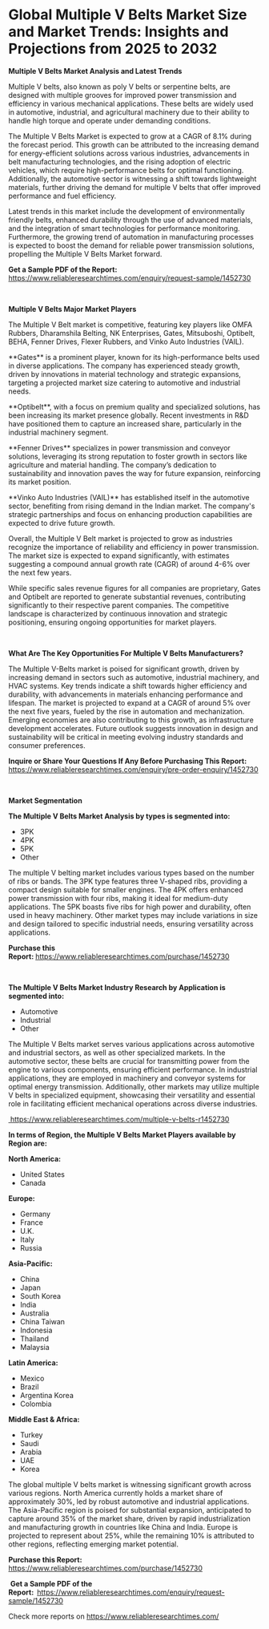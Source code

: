 <p><h1>Global Multiple V Belts Market Size and Market Trends: Insights and Projections from 2025 to 2032</h1></p><p><strong>Multiple V Belts Market Analysis and Latest Trends</strong></p>
<p><p>Multiple V belts, also known as poly V belts or serpentine belts, are designed with multiple grooves for improved power transmission and efficiency in various mechanical applications. These belts are widely used in automotive, industrial, and agricultural machinery due to their ability to handle high torque and operate under demanding conditions.</p><p>The Multiple V Belts Market is expected to grow at a CAGR of 8.1% during the forecast period. This growth can be attributed to the increasing demand for energy-efficient solutions across various industries, advancements in belt manufacturing technologies, and the rising adoption of electric vehicles, which require high-performance belts for optimal functioning. Additionally, the automotive sector is witnessing a shift towards lightweight materials, further driving the demand for multiple V belts that offer improved performance and fuel efficiency.</p><p>Latest trends in this market include the development of environmentally friendly belts, enhanced durability through the use of advanced materials, and the integration of smart technologies for performance monitoring. Furthermore, the growing trend of automation in manufacturing processes is expected to boost the demand for reliable power transmission solutions, propelling the Multiple V Belts Market forward.</p></p>
<p><strong>Get a Sample PDF of the Report:&nbsp;</strong> <a href="https://www.reliableresearchtimes.com/enquiry/request-sample/1452730?utm_campaign=2999&utm_medium=2&utm_source=Github&utm_content=ia&utm_term=11042025&utm_id=multiple-v-belts">https://www.reliableresearchtimes.com/enquiry/request-sample/1452730</a></p>
<p>&nbsp;</p>
<p><strong>Multiple V Belts Major Market Players</strong></p>
<p><p>The Multiple V Belt market is competitive, featuring key players like OMFA Rubbers, Dharamshila Belting, NK Enterprises, Gates, Mitsuboshi, Optibelt, BEHA, Fenner Drives, Flexer Rubbers, and Vinko Auto Industries (VAIL). </p><p>**Gates** is a prominent player, known for its high-performance belts used in diverse applications. The company has experienced steady growth, driven by innovations in material technology and strategic expansions, targeting a projected market size catering to automotive and industrial needs. </p><p>**Optibelt**, with a focus on premium quality and specialized solutions, has been increasing its market presence globally. Recent investments in R&D have positioned them to capture an increased share, particularly in the industrial machinery segment. </p><p>**Fenner Drives** specializes in power transmission and conveyor solutions, leveraging its strong reputation to foster growth in sectors like agriculture and material handling. The company’s dedication to sustainability and innovation paves the way for future expansion, reinforcing its market position.</p><p>**Vinko Auto Industries (VAIL)** has established itself in the automotive sector, benefiting from rising demand in the Indian market. The company's strategic partnerships and focus on enhancing production capabilities are expected to drive future growth.</p><p>Overall, the Multiple V Belt market is projected to grow as industries recognize the importance of reliability and efficiency in power transmission. The market size is expected to expand significantly, with estimates suggesting a compound annual growth rate (CAGR) of around 4-6% over the next few years. </p><p>While specific sales revenue figures for all companies are proprietary, Gates and Optibelt are reported to generate substantial revenues, contributing significantly to their respective parent companies. The competitive landscape is characterized by continuous innovation and strategic positioning, ensuring ongoing opportunities for market players.</p></p>
<p>&nbsp;</p>
<p><strong>What Are The Key Opportunities For Multiple V Belts Manufacturers?</strong></p>
<p><p>The Multiple V-Belts market is poised for significant growth, driven by increasing demand in sectors such as automotive, industrial machinery, and HVAC systems. Key trends indicate a shift towards higher efficiency and durability, with advancements in materials enhancing performance and lifespan. The market is projected to expand at a CAGR of around 5% over the next five years, fueled by the rise in automation and mechanization. Emerging economies are also contributing to this growth, as infrastructure development accelerates. Future outlook suggests innovation in design and sustainability will be critical in meeting evolving industry standards and consumer preferences.</p></p>
<p><strong>Inquire or Share Your Questions If Any Before Purchasing This Report:</strong> <a href="https://www.reliableresearchtimes.com/enquiry/pre-order-enquiry/1452730?utm_campaign=2999&utm_medium=2&utm_source=Github&utm_content=ia&utm_term=11042025&utm_id=multiple-v-belts">https://www.reliableresearchtimes.com/enquiry/pre-order-enquiry/1452730</a></p>
<p>&nbsp;</p>
<p><strong>Market Segmentation</strong></p>
<p><strong>The Multiple V Belts Market Analysis by types is segmented into:</strong></p>
<p><ul><li>3PK</li><li>4PK</li><li>5PK</li><li>Other</li></ul></p>
<p><p>The multiple V belting market includes various types based on the number of ribs or bands. The 3PK type features three V-shaped ribs, providing a compact design suitable for smaller engines. The 4PK offers enhanced power transmission with four ribs, making it ideal for medium-duty applications. The 5PK boasts five ribs for high power and durability, often used in heavy machinery. Other market types may include variations in size and design tailored to specific industrial needs, ensuring versatility across applications.</p></p>
<p><strong>Purchase this Report:&nbsp;</strong><a href="https://www.reliableresearchtimes.com/purchase/1452730?utm_campaign=2999&utm_medium=2&utm_source=Github&utm_content=ia&utm_term=11042025&utm_id=multiple-v-belts">https://www.reliableresearchtimes.com/purchase/1452730</a></p>
<p>&nbsp;</p>
<p><strong>The Multiple V Belts Market Industry Research by Application is segmented into:</strong></p>
<p><ul><li>Automotive</li><li>Industrial</li><li>Other</li></ul></p>
<p><p>The Multiple V Belts market serves various applications across automotive and industrial sectors, as well as other specialized markets. In the automotive sector, these belts are crucial for transmitting power from the engine to various components, ensuring efficient performance. In industrial applications, they are employed in machinery and conveyor systems for optimal energy transmission. Additionally, other markets may utilize multiple V belts in specialized equipment, showcasing their versatility and essential role in facilitating efficient mechanical operations across diverse industries.</p></p>
<p><a href="https://www.reliableresearchtimes.com/multiple-v-belts-r1452730?utm_campaign=2999&utm_medium=2&utm_source=Github&utm_content=ia&utm_term=11042025&utm_id=multiple-v-belts">&nbsp;https://www.reliableresearchtimes.com/multiple-v-belts-r1452730</a></p>
<p><strong>In terms of Region, the Multiple V Belts Market Players available by Region are:</strong></p>
<p>
    <p> <strong> North America: </strong>
        <ul>
            <li>United States</li>
            <li>Canada</li>
        </ul>
        </p> 
    <p> <strong> Europe: </strong>
        <ul>
            <li>Germany</li>
            <li>France</li>
            <li>U.K.</li>
            <li>Italy</li>
            <li>Russia</li>
        </ul>
        </p> 
    <p> <strong> Asia-Pacific: </strong>
        <ul>
            <li>China</li>
            <li>Japan</li>
            <li>South Korea</li>
            <li>India</li>
            <li>Australia</li>
            <li>China Taiwan</li>
            <li>Indonesia</li>
            <li>Thailand</li>
            <li>Malaysia</li>
        </ul>
        </p> 
    <p> <strong> Latin America: </strong>
        <ul>
            <li>Mexico</li>
            <li>Brazil</li>
            <li>Argentina Korea</li>
            <li>Colombia</li>
        </ul>
        </p> 
    <p> <strong> Middle East & Africa: </strong>
        <ul>
            <li>Turkey</li>
            <li>Saudi</li>
            <li>Arabia</li>
            <li>UAE</li>
            <li>Korea</li>
        </ul>
    </p>
    </p>
<p><p>The global multiple V belts market is witnessing significant growth across various regions. North America currently holds a market share of approximately 30%, led by robust automotive and industrial applications. The Asia-Pacific region is poised for substantial expansion, anticipated to capture around 35% of the market share, driven by rapid industrialization and manufacturing growth in countries like China and India. Europe is projected to represent about 25%, while the remaining 10% is attributed to other regions, reflecting emerging market potential.</p></p>
<p><strong>Purchase this Report: </strong><a href="https://www.reliableresearchtimes.com/purchase/1452730?utm_campaign=2999&utm_medium=2&utm_source=Github&utm_content=ia&utm_term=11042025&utm_id=multiple-v-belts">https://www.reliableresearchtimes.com/purchase/1452730</a></p>
<p>&nbsp;<strong>Get a Sample PDF of the Report:&nbsp;&nbsp;</strong><a href="https://www.reliableresearchtimes.com/enquiry/request-sample/1452730?utm_campaign=2999&utm_medium=2&utm_source=Github&utm_content=ia&utm_term=11042025&utm_id=multiple-v-belts">https://www.reliableresearchtimes.com/enquiry/request-sample/1452730</a></p>
<p><strong></strong></p>
<p>Check more reports on <a href="https://www.reliableresearchtimes.com/?utm_campaign=2999&utm_medium=2&utm_source=Github&utm_content=ia&utm_term=11042025&utm_id=multiple-v-belts">https://www.reliableresearchtimes.com/</a></p>